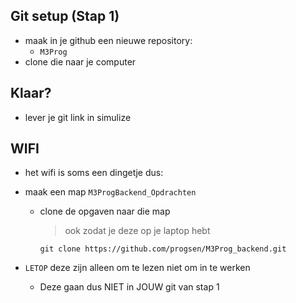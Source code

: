 ## Git setup (Stap 1)


- maak in je github een nieuwe repository:
    - `M3Prog`
- clone die naar je computer


## Klaar?
- lever je git link in simulize


## WIFI

- het wifi is soms een dingetje dus:
- maak een map `M3ProgBackend_Opdrachten`

    - clone de opgaven naar die map
        > ook zodat je deze op je laptop hebt
        
        ```
        git clone https://github.com/progsen/M3Prog_backend.git
        ```
- `LETOP` deze zijn alleen om te lezen niet om in te werken
    - Deze gaan dus NIET in JOUW git van stap 1